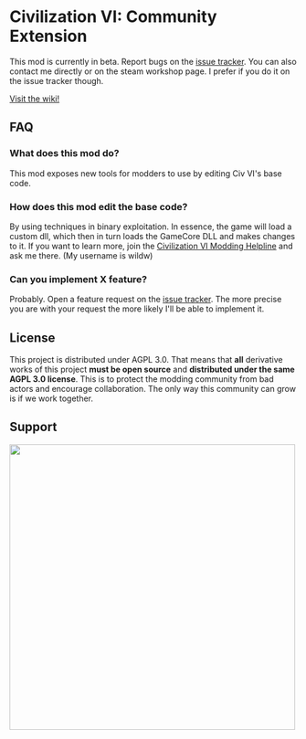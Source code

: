 # Civilization VI: Community Extension

This mod is currently in beta. Report bugs on the [issue tracker](https://github.com/Wild-W/CivilizationVI_CommunityExtension/issues). You can also contact me directly or on the steam workshop page. I prefer if you do it on the issue tracker though.

[Visit the wiki!](https://github.com/Wild-W/CivilizationVI_CommunityExtension/wiki)

## FAQ

### What does this mod do?
This mod exposes new tools for modders to use by editing Civ VI's base code.

### How does this mod edit the base code?
By using techniques in binary exploitation. In essence, the game will load a custom dll, which then in turn loads the GameCore DLL and makes changes to it. If you want to learn more, join the [Civilization VI Modding Helpline](https://discord.gg/jSVhyBYvZR) and ask me there. (My username is wildw)

### Can you implement X feature?
Probably. Open a feature request on the [issue tracker](https://github.com/Wild-W/CivilizationVI_CommunityExtension/issues). The more precise you are with your request the more likely I'll be able to implement it.

## License
This project is distributed under AGPL 3.0. That means that **all** derivative works of this project **must be open source** and **distributed under the same AGPL 3.0 license**. This is to protect the modding community from bad actors and encourage collaboration. The only way this community can grow is if we work together.

## Support
<a href="https://ko-fi.com/wildw">
  <img width="500" src="https://uploads-ssl.webflow.com/5c14e387dab576fe667689cf/5cbed8a4cf61eceb26012821_SupportMe_red.png" />
</a>
